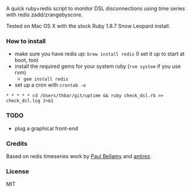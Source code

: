 A quick ruby+redis script to monitor DSL disconnections using time series with redis zadd/zrangebyscore.

Tested on Mac OS X with the stock Ruby 1.8.7 Snow Leopard install.

### How to install

* make sure you have redis up: `brew install redis` (I set it up to start at boot, too)
* install the required gems for your system ruby (`rvm system` if you use rvm)
  * `gem install redis`
* set up a cron with `crontab -e`

```
* * * * * cd /Users/thbar/git/uptime && ruby check_dsl.rb >> check_dsl.log 2>&1
```

### TODO

* plug a graphical front-end

### Credits

Based on redis timeseries work by [Paul Bellamy](https://github.com/paulbellamy/redis-timeseries/commit/4436ef7553b19daf6c2566a3dcb608b741a3b28c) and [antirez](https://github.com/antirez/redis-timeseries).

### License

MIT